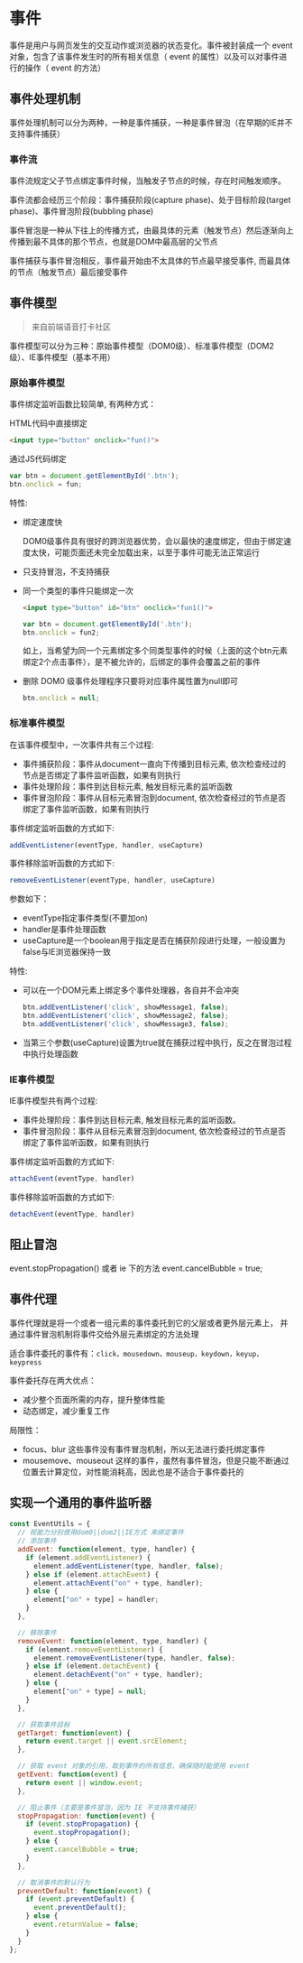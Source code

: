 # 事件

事件是用户与网页发生的交互动作或浏览器的状态变化。事件被封装成一个 event 对象，包含了该事件发生时的所有相关信息（ event 的属性）以及可以对事件进行的操作（ event 的方法）

## 事件处理机制

事件处理机制可以分为两种，一种是事件捕获，一种是事件冒泡（在早期的IE并不支持事件捕获）

### 事件流

事件流规定父子节点绑定事件时候，当触发子节点的时候，存在时间触发顺序。

事件流都会经历三个阶段：事件捕获阶段(capture phase)、处于目标阶段(target phase)、事件冒泡阶段(bubbling phase)

事件冒泡是一种从下往上的传播方式，由最具体的元素（触发节点）然后逐渐向上传播到最不具体的那个节点，也就是DOM中最高层的父节点

事件捕获与事件冒泡相反，事件最开始由不太具体的节点最早接受事件, 而最具体的节点（触发节点）最后接受事件

## 事件模型

> 来自前端语音打卡社区

事件模型可以分为三种：原始事件模型（DOM0级）、标准事件模型（DOM2级）、IE事件模型（基本不用）

### 原始事件模型

事件绑定监听函数比较简单, 有两种方式：

HTML代码中直接绑定

```html
<input type="button" onclick="fun()">
```

通过JS代码绑定

```js
var btn = document.getElementById('.btn');
btn.onclick = fun;
```

特性:

- 绑定速度快

  DOM0级事件具有很好的跨浏览器优势，会以最快的速度绑定，但由于绑定速度太快，可能页面还未完全加载出来，以至于事件可能无法正常运行
- 只支持冒泡，不支持捕获
- 同一个类型的事件只能绑定一次

  ```html
  <input type="button" id="btn" onclick="fun1()">
  ```

  ```js
  var btn = document.getElementById('.btn');
  btn.onclick = fun2;
  ```

  如上，当希望为同一个元素绑定多个同类型事件的时候（上面的这个btn元素绑定2个点击事件），是不被允许的，后绑定的事件会覆盖之前的事件

- 删除 DOM0 级事件处理程序只要将对应事件属性置为null即可

  ```js
  btn.onclick = null;
  ```

### 标准事件模型

在该事件模型中，一次事件共有三个过程:

- 事件捕获阶段：事件从document一直向下传播到目标元素, 依次检查经过的节点是否绑定了事件监听函数，如果有则执行
- 事件处理阶段：事件到达目标元素, 触发目标元素的监听函数
- 事件冒泡阶段：事件从目标元素冒泡到document, 依次检查经过的节点是否绑定了事件监听函数，如果有则执行

事件绑定监听函数的方式如下:

```js
addEventListener(eventType, handler, useCapture)
```

事件移除监听函数的方式如下:

```js
removeEventListener(eventType, handler, useCapture)
```

参数如下：

- eventType指定事件类型(不要加on)
- handler是事件处理函数
- useCapture是一个boolean用于指定是否在捕获阶段进行处理，一般设置为false与IE浏览器保持一致

特性:

- 可以在一个DOM元素上绑定多个事件处理器，各自并不会冲突

  ```js
  btn.addEventListener('click', showMessage1, false);
  btn.addEventListener('click', showMessage2, false);
  btn.addEventListener('click', showMessage3, false);
  ```
- 当第三个参数(useCapture)设置为true就在捕获过程中执行，反之在冒泡过程中执行处理函数

### IE事件模型

IE事件模型共有两个过程:

- 事件处理阶段：事件到达目标元素, 触发目标元素的监听函数。
- 事件冒泡阶段：事件从目标元素冒泡到document, 依次检查经过的节点是否绑定了事件监听函数，如果有则执行

事件绑定监听函数的方式如下:

```js
attachEvent(eventType, handler)
```

事件移除监听函数的方式如下:

```js
detachEvent(eventType, handler)
```

## 阻止冒泡
event.stopPropagation() 或者 ie 下的方法 event.cancelBubble = true;

## 事件代理
事件代理就是将一个或者一组元素的事件委托到它的父层或者更外层元素上，
并通过事件冒泡机制将事件交给外层元素绑定的方法处理

适合事件委托的事件有：`click，mousedown，mouseup，keydown，keyup，keypress`

事件委托存在两大优点：
- 减少整个页面所需的内存，提升整体性能
- 动态绑定，减少重复工作

局限性：
- focus、blur 这些事件没有事件冒泡机制，所以无法进行委托绑定事件
- mousemove、mouseout 这样的事件，虽然有事件冒泡，但是只能不断通过位置去计算定位，对性能消耗高，因此也是不适合于事件委托的

## 实现一个通用的事件监听器
```js
const EventUtils = {
  // 视能力分别使用dom0||dom2||IE方式 来绑定事件
  // 添加事件
  addEvent: function(element, type, handler) {
    if (element.addEventListener) {
      element.addEventListener(type, handler, false);
    } else if (element.attachEvent) {
      element.attachEvent("on" + type, handler);
    } else {
      element["on" + type] = handler;
    }
  },

  // 移除事件
  removeEvent: function(element, type, handler) {
    if (element.removeEventListener) {
      element.removeEventListener(type, handler, false);
    } else if (element.detachEvent) {
      element.detachEvent("on" + type, handler);
    } else {
      element["on" + type] = null;
    }
  },

  // 获取事件目标
  getTarget: function(event) {
    return event.target || event.srcElement;
  },

  // 获取 event 对象的引用，取到事件的所有信息，确保随时能使用 event
  getEvent: function(event) {
    return event || window.event;
  },

  // 阻止事件（主要是事件冒泡，因为 IE 不支持事件捕获）
  stopPropagation: function(event) {
    if (event.stopPropagation) {
      event.stopPropagation();
    } else {
      event.cancelBubble = true;
    }
  },

  // 取消事件的默认行为
  preventDefault: function(event) {
    if (event.preventDefault) {
      event.preventDefault();
    } else {
      event.returnValue = false;
    }
  }
};
```
